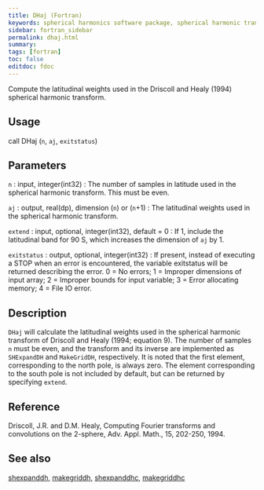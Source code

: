 ```yaml
---
title: DHaj (Fortran)
keywords: spherical harmonics software package, spherical harmonic transform, legendre functions, multitaper spectral analysis, fortran, Python, gravity, magnetic field
sidebar: fortran_sidebar
permalink: dhaj.html
summary:
tags: [fortran]
toc: false
editdoc: fdoc
---
```


Compute the latitudinal weights used in the Driscoll and Healy (1994) spherical harmonic transform.

## Usage

call DHaj (`n`, `aj`, `exitstatus`)

## Parameters

`n` : input, integer(int32)
:   The number of samples in latitude used in the spherical harmonic transform. This must be even.

`aj` : output, real(dp), dimension (`n`) or (`n`+1)
:   The latitudinal weights used in the spherical harmonic transform.

`extend` : input, optional, integer(int32), default = 0
:   If 1, include the latitudinal band for 90 S, which increases the dimension of `aj` by 1.

`exitstatus` : output, optional, integer(int32)
:   If present, instead of executing a STOP when an error is encountered, the variable exitstatus will be returned describing the error. 0 = No errors; 1 = Improper dimensions of input array; 2 = Improper bounds for input variable; 3 = Error allocating memory; 4 = File IO error.

## Description

`DHaj` will calculate the latitudinal weights used in the spherical harmonic transform of Driscoll and Healy (1994; equation 9). The number of samples `n` must be even, and the transform and its inverse are implemented as `SHExpandDH` and `MakeGridDH`, respectively. It is noted that the first element, corresponding to the north pole, is always zero. The element corresponding to the south pole is not included by default, but can be returned by specifying `extend`.

## Reference

Driscoll, J.R. and D.M. Healy, Computing Fourier transforms and convolutions on the 2-sphere, Adv. Appl. Math., 15, 202-250, 1994.

## See also

[shexpanddh](shexpanddh.html), [makegriddh](makegriddh.html), [shexpanddhc](shexpanddhc.html), [makegriddhc](makegriddhc.html)
